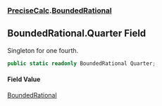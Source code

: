 ### [PreciseCalc](PreciseCalc.md 'PreciseCalc').[BoundedRational](PreciseCalc.BoundedRational.md 'PreciseCalc.BoundedRational')

## BoundedRational.Quarter Field

Singleton for one fourth.

```csharp
public static readonly BoundedRational Quarter;
```

#### Field Value
[BoundedRational](PreciseCalc.BoundedRational.md 'PreciseCalc.BoundedRational')